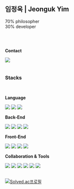 ## 임정욱 | Jeonguk Yim

70% philosopher   
30% developer


<br>
<br>


<strong>Contact</strong>

<img  src="https://img.shields.io/badge/LinkedIn-0A66C2?style=flat-square&logo=LinkedIn&logoColor=white"/> 



<br>
<br>


<h3> Stacks </h3>

<br>

<strong>Language</strong>

<img src="https://img.shields.io/badge/Python-3776AB?style=flat-square&logo=Python&logoColor=white"/>
<img src="https://img.shields.io/badge/C-A8B9CC?style=flat-square&logo=C&logoColor=white"/>
<img  src="https://img.shields.io/badge/JavaScript-F7DF1E?style=flat-square&logo=JavaScript&logoColor=black"/>



<br>


<strong>Back-End</strong>

<img src="https://img.shields.io/badge/Spring Boot-6DB33F?style=flat-square&logo=Spring Boot&logoColor=white"/>
<img  src="https://img.shields.io/badge/MySQL-4479A1?style=flat-square&logo=MySQL&logoColor=white"/>
<img  src="https://img.shields.io/badge/NGINX-009639?style=flat-square&logo=NGINX&logoColor=white"/>
<img  src="https://img.shields.io/badge/Amazon AWS-232F3E?style=flat-square&logo=Amazon AWS&logoColor=white"/>

<br>


<strong>Front-End</strong>

<img  src="https://img.shields.io/badge/HTML5-E34F26?style=flat-square&logo=HTML5&logoColor=white"/>
<img  src="https://img.shields.io/badge/CSS3-1572B6?style=flat-square&logo=CSS3&logoColor=white"/>
<img  src="https://img.shields.io/badge/JavaScript-F7DF1E?style=flat-square&logo=JavaScript&logoColor=black"/>
<img  src="https://img.shields.io/badge/React-61DAFB?style=flat-square&logo=React&logoColor=black"/>

<br>


<strong>Collaboration & Tools</strong>

<img  src="https://img.shields.io/badge/Slack-4A154B?style=flat-square&logo=Slack&logoColor=white"/>
<img  src="https://img.shields.io/badge/Notion-000000?style=flat-square&logo=Notion&logoColor=white"/>
<img  src="https://img.shields.io/badge/Visual Studio-5C2D91?style=flat-square&logo=Visual Studio&logoColor=white"/>
<img  src="https://img.shields.io/badge/VS Code-007ACC?style=flat-square&logo=Visual Studio Code&logoColor=white"/>
<img  src="https://img.shields.io/badge/IntelliJ IDEA-000000?style=flat-square&logo=IntelliJ IDEA&logoColor=white"/>
<img  src="https://img.shields.io/badge/DataGrip-000000?style=flat-square&logo=DataGrip&logoColor=white"/>

<br>
<br>



[![Solved.ac프로필](http://mazassumnida.wtf/api/v2/generate_badge?boj=yju0808)](https://solved.ac/yju0808)